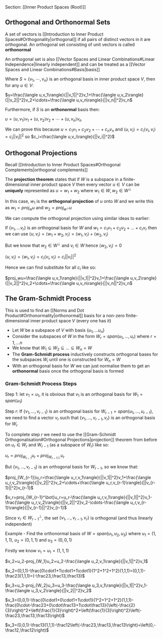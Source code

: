 Section: [[Inner Product Spaces (Root)]]
## Orthogonal and Orthonormal Sets

A set of vectors is [[Introduction to Inner Product Spaces#Orthogonality|orthogonal]] if all pairs of distinct vectors in it are orthogonal. An orthogonal set consisting of unit vectors is called **orthonormal**

An orthogonal set is also [[Vector Spaces and Linear Combinations#Linear Independence|linearly independent]] and can be treated as a [[Vector Spaces and Linear Combinations#Basis|basis]] 

Where $S=\{v_1,\cdots,v_n\}$ is an orthogonal basis in inner product space $V$, then for any $u\in V$:

$u=\frac{\langle u,v_1\rangle}{||v_1||^2}v_1+\frac{\langle u,v_2\rangle}{||v_2||^2}v_2+\cdots+\frac{\langle u,v_n\rangle}{||v_n||^2}v_n$

Furthermore, if $S$ is an **orthonormal** basis then:

$u=\langle u,v_1\rangle v_1+{\langle u,v_2\rangle}v_2+\cdots+{\langle u,v_n\rangle}v_n$

We can prove this because $u=c_1v_1+c_2v_2+\cdots+c_nv_n$ and $\langle u,v_i\rangle=c_i\langle v_i,v_i\rangle=c_i||v_i||^2$ so $c_i=\frac{\langle u,v_i\rangle}{||v_i||^2}$ 
## Orthogonal Projections

Recall [[Introduction to Inner Product Spaces#Orthogonal Complements|orthogonal complements]] 

The **projection theorem** states that if $W$ is a subspace in a finite-dimensional inner product space $V$ then every vector $u\in V$ can be **uniquely** represented as $u=w_1+w_2$ where $w_1\in W,w_2\in W^\bot$

In this case, $w_1$ is the **orthogonal projection** of $u$ onto $W$ and we write this as $w_1=proj_wu$ and $w_2=proj_{w^\bot}u$

We can compute the orthogonal projection using similar ideas to earlier:

If $\{v_1,\dots v_r\}$ is an orthogonal basis for $W$ and $w_1=c_1v_1+c_2v_2+\dots+c_rv_r$ then we can use $\langle u,v_i \rangle=\langle w_1+w_2,v_i\rangle=\langle w_1,v_i\rangle+\langle w_2,v_i\rangle$ 

But we know that $w_2\in W^\bot$ and $v_i\in W$ hence $\langle w_2,v_i\rangle=0$ 

$\langle u,v_i \rangle=\langle w_1,v_i\rangle=c_i\langle v_i,v_i\rangle=c_i||v_i||^2$  

Hence we can find substitute for all $c_i$ like so:

$proj_wu=\frac{\langle u,v_1\rangle}{||v_1||^2}v_1+\frac{\langle u,v_2\rangle}{||v_2||^2}v_2+\cdots+\frac{\langle u,v_n\rangle}{||v_n||^2}v_n$ 
## The Gram-Schmidt Process

This is used to find an [[Norms and Dot Product#Orthonormality|orthonormal]] basis for a non-zero finite-dimensional inner product space $V$ (every one has it)

- Let $W$ be a subspace of $V$ with basis $\{u_1,\dots u_n\}$ 
- Consider the subspaces of $W$ in the form $W_r=span(u_1,\dots,u_r)$ where $r=1,\dots n$ 
- We know that $W_1\subseteq W_2\subseteq\dots\subseteq W_n=W$
- The **Gram-Schmidt process** inductively constructs orthogonal bases for the subspaces $W_i$ until one is constructed for $W_n=W$
- With an orthogonal basis for $W$ we can just normalise them to get an **orthonormal** basis once the orthogonal basis is formed
### Gram-Schmidt Process Steps

 Step 1:
	let $v_1=u_1$, it is obvious that $v_1$ is an orthogonal basis for $W_1=span(u_1)$

Step $r$:
	If $\{v_1,\dots,v_{r-1}\}$ is an orthogonal basis for $W_{r-1}=span(u_1,\dots,u_{r-1})$, we need to find a vector $v_r$ such that  $\{v_1,\dots,v_{r-1},v_r\}$ is an orthogonal basis for $W_r$

To complete step $r$ we need to use the [[Gram-Schmidt Orthogonalisation#Orthogonal Projections|projection]] theorem from before on $u_r\in W_r$ and $W_{r-1}$ (as a subspace of $W_r$) like so:

$u_r=proj_{W_{r-1}}u_r+proj_{W_{r-1}\bot}u_r$ 

But $\{v_1,\dots,v_{r-1}\}$ is an orthogonal basis for $W_{r-1}$, so we know that:

$proj_{W_{r-1}}u_r=\frac{\langle u_r,v_1\rangle}{||v_1||^2}v_1+\frac{\langle u_r,v_2\rangle}{||v_2||^2}v_2+\cdots+\frac{\langle u_r,v_{r-1}\rangle}{||v_{r-1}||^2}v_{r-1}$

$v_r=proj_{W_{r-1}^\bot}u_r=u_r-\frac{\langle u_r,v_1\rangle}{||v_1||^2}v_1-\frac{\langle u_r,v_2\rangle}{||v_2||^2}v_2-\cdots-\frac{\langle u_r,v_{r-1}\rangle}{||v_{r-1}||^2}v_{r-1}$

Since $v_r\in W^\bot_{r-1}$, the set $\{v_1,\dots,v_{r-1},v_r\}$ is orthogonal (and thus linearly independent) 

Example - Find the orthonormal basis of $W=span(u_1,u_2,u_3)$ where $u_1=(1,1,1)$, $u_2=(0,1,1)$ and $u_3=(0,0,1)$

Firstly we know $v_1=u_1=(1,1,1)$

$v_2=u_2-proj_{W_1}u_2=u_2-\frac{\langle u_2,v_1\rangle}{||v_1||^2}v_1$

$v_2=(0,1,1)-\frac{0\cdot1+1\cdot1+1\cdot1}{1^2+1^2+1^2}(1,1,1)=(0,1,1)-\frac23(1,1,1)=(-\frac23,\frac13,\frac13)$

$v_3=u_3-proj_{W_2}u_3=u_3-\frac{\langle u_3,v_1\rangle}{||v_1||^2}v_1-\frac{\langle u_3,v_2\rangle}{||v_2||^2}v_2$

$v_3=(0,0,1)-\frac{0\cdot1+0\cdot1+1\cdot1}{1^2+1^2+1^2}(1,1,1)-\frac{0\cdot-\frac23+0\cdot\frac13+1\cdot\frac13}{\left(-\frac{2}{3}\right)^2+\left(\frac{1}{3}\right)^2+\left(\frac{1}{3}\right)^2}\left(-\frac23,\frac13,\frac13\right)$

$v_3=(0,0,1)-\frac13(1,1,1)-\frac12\left(-\frac23,\frac13,\frac13\right)=\left(0,-\frac12,\frac12\right)$



